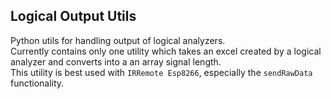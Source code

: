 ## Logical Output Utils
Python utils for handling output of logical analyzers.  
Currently contains only one utility which takes an excel created by a logical analyzer and
converts into a an array signal length.  
This utility is best used with `IRRemote Esp8266`, especially the `sendRawData` functionality. 